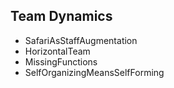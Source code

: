 ## Team Dynamics
  * SafariAsStaffAugmentation
  * HorizontalTeam
  * MissingFunctions
  * SelfOrganizingMeansSelfForming
